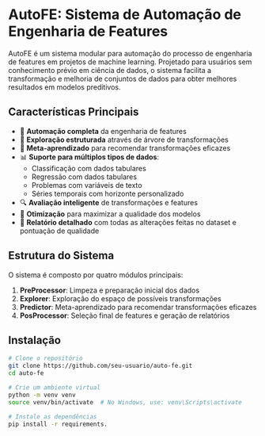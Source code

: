 # AutoFE: Sistema de Automação de Engenharia de Features

AutoFE é um sistema modular para automação do processo de engenharia de features em projetos de machine learning. Projetado para usuários sem conhecimento prévio em ciência de dados, o sistema facilita a transformação e melhoria de conjuntos de dados para obter melhores resultados em modelos preditivos.

## Características Principais

- 🔄 **Automação completa** da engenharia de features
- 🌲 **Exploração estruturada** através de árvore de transformações
- 🧠 **Meta-aprendizado** para recomendar transformações eficazes
- 📊 **Suporte para múltiplos tipos de dados**:
  - Classificação com dados tabulares
  - Regressão com dados tabulares
  - Problemas com variáveis de texto
  - Séries temporais com horizonte personalizado
- 🔍 **Avaliação inteligente** de transformações e features
- 🚀 **Otimização** para maximizar a qualidade dos modelos
- 📝 **Relatório detalhado** com todas as alterações feitas no dataset e pontuação de qualidade

## Estrutura do Sistema

O sistema é composto por quatro módulos principais:

1. **PreProcessor**: Limpeza e preparação inicial dos dados
2. **Explorer**: Exploração do espaço de possíveis transformações
3. **Predictor**: Meta-aprendizado para recomendar transformações eficazes
4. **PosProcessor**: Seleção final de features e geração de relatórios

## Instalação

```bash
# Clone o repositório
git clone https://github.com/seu-usuario/auto-fe.git
cd auto-fe

# Crie um ambiente virtual
python -m venv venv
source venv/bin/activate  # No Windows, use: venv\Scripts\activate

# Instale as dependências
pip install -r requirements.